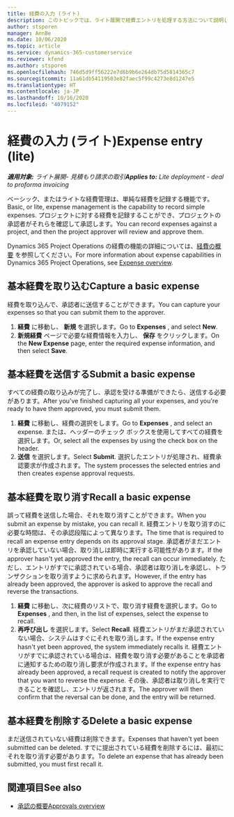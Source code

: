 ```yaml
---
title: 経費の入力 (ライト)
description: このトピックでは、ライト展開で経費エントリを処理する方法について説明します。
author: stsporen
manager: AnnBe
ms.date: 10/06/2020
ms.topic: article
ms.service: dynamics-365-customerservice
ms.reviewer: kfend
ms.author: stsporen
ms.openlocfilehash: 746d5d9ff56222e7d6b9b6e264db75d5814365c7
ms.sourcegitcommit: 11a61db54119503e82faec5f99c4273e8d1247e5
ms.translationtype: HT
ms.contentlocale: ja-JP
ms.lasthandoff: 10/16/2020
ms.locfileid: "4079152"
---
```

# <a name="expense-entry-lite"></a><span data-ttu-id="297ae-103">経費の入力 (ライト)</span><span class="sxs-lookup"><span data-stu-id="297ae-103">Expense entry (lite)</span></span>

<span data-ttu-id="297ae-104">_**適用対象:** ライト展開- 見積もり請求の取引_</span><span class="sxs-lookup"><span data-stu-id="297ae-104">_**Applies to:** Lite deployment - deal to proforma invoicing_</span></span>

<span data-ttu-id="297ae-105">ベーシック、またはライトな経費管理は、単純な経費を記録する機能です。</span><span class="sxs-lookup"><span data-stu-id="297ae-105">Basic, or lite, expense management is the capability to record simple expenses.</span></span> <span data-ttu-id="297ae-106">プロジェクトに対する経費を記録することができ、プロジェクトの承認者がそれらを確認して承認します。</span><span class="sxs-lookup"><span data-stu-id="297ae-106">You can record expenses against a project, and then the project approver will review and approve them.</span></span>

<span data-ttu-id="297ae-107">Dynamics 365 Project Operations の経費の機能の詳細については、[経費の概要](expense-overview.md) を参照してください。</span><span class="sxs-lookup"><span data-stu-id="297ae-107">For more information about expense capabilities in Dynamics 365 Project Operations, see [Expense overview](expense-overview.md).</span></span>

## <a name="capture-a-basic-expense"></a><span data-ttu-id="297ae-108">基本経費を取り込む</span><span class="sxs-lookup"><span data-stu-id="297ae-108">Capture a basic expense</span></span>

<span data-ttu-id="297ae-109">経費を取り込んで、承認者に送信することができます。</span><span class="sxs-lookup"><span data-stu-id="297ae-109">You can capture your expenses so that you can submit them to the approver.</span></span>

1. <span data-ttu-id="297ae-110">**経費** に移動し、 **新規** を選択します。</span><span class="sxs-lookup"><span data-stu-id="297ae-110">Go to **Expenses** , and select **New**.</span></span>
2. <span data-ttu-id="297ae-111">**新規経費** ページで必要な経費情報を入力し、 **保存** をクリックします。</span><span class="sxs-lookup"><span data-stu-id="297ae-111">On the **New Expense** page, enter the required expense information, and then select **Save**.</span></span>

## <a name="submit-a-basic-expense"></a><span data-ttu-id="297ae-112">基本経費を送信する</span><span class="sxs-lookup"><span data-stu-id="297ae-112">Submit a basic expense</span></span>

<span data-ttu-id="297ae-113">すべての経費の取り込みが完了し、承認を受ける準備ができたら、送信する必要があります。</span><span class="sxs-lookup"><span data-stu-id="297ae-113">After you've finished capturing all your expenses, and you're ready to have them approved, you must submit them.</span></span>

1. <span data-ttu-id="297ae-114">**経費** に移動し、経費の選択をします。</span><span class="sxs-lookup"><span data-stu-id="297ae-114">Go to **Expenses** , and select an expense.</span></span> <span data-ttu-id="297ae-115">または、ヘッダーのチェック ボックスを使用してすべての経費を選択します。</span><span class="sxs-lookup"><span data-stu-id="297ae-115">Or, select all the expenses by using the check box on the header.</span></span>
2. <span data-ttu-id="297ae-116">**送信** を選択します。</span><span class="sxs-lookup"><span data-stu-id="297ae-116">Select **Submit**.</span></span> <span data-ttu-id="297ae-117">選択したエントリが処理され、経費承認要求が作成されます。</span><span class="sxs-lookup"><span data-stu-id="297ae-117">The system processes the selected entries and then creates expense approval requests.</span></span>

## <a name="recall-a-basic-expense"></a><span data-ttu-id="297ae-118">基本経費を取り消す</span><span class="sxs-lookup"><span data-stu-id="297ae-118">Recall a basic expense</span></span>

<span data-ttu-id="297ae-119">誤って経費を送信した場合、それを取り消すことができます。</span><span class="sxs-lookup"><span data-stu-id="297ae-119">When you submit an expense by mistake, you can recall it.</span></span> <span data-ttu-id="297ae-120">経費エントリを取り消すのに必要な時間は、その承認段階によって異なります。</span><span class="sxs-lookup"><span data-stu-id="297ae-120">The time that is required to recall an expense entry depends on its approval stage.</span></span>  <span data-ttu-id="297ae-121">承認者がまだエントリを承認していない場合、取り消しは即時に実行する可能性があります。</span><span class="sxs-lookup"><span data-stu-id="297ae-121">If the approver hasn't yet approved the entry, the recall can occur immediately.</span></span> <span data-ttu-id="297ae-122">ただし、エントリがすでに承認されている場合、承認者は取り消しを承認し、トランザクションを取り消すように求められます。</span><span class="sxs-lookup"><span data-stu-id="297ae-122">However, if the entry has already been approved, the approver is asked to approve the recall and reverse the transactions.</span></span>

1. <span data-ttu-id="297ae-123">**経費** に移動し、次に経費のリストで、取り消す経費を選択します。</span><span class="sxs-lookup"><span data-stu-id="297ae-123">Go to **Expenses** , and then, in the list of expenses, select the expense to recall.</span></span>
2. <span data-ttu-id="297ae-124">**再呼び出し** を選択します。</span><span class="sxs-lookup"><span data-stu-id="297ae-124">Select **Recall**.</span></span> <span data-ttu-id="297ae-125">経費エントリがまだ承認されていない場合、システムはすぐにそれを取り消します。</span><span class="sxs-lookup"><span data-stu-id="297ae-125">If the expense entry hasn't yet been approved, the system immediately recalls it.</span></span> <span data-ttu-id="297ae-126">経費エントリがすでに承認されている場合は、経費を取り消す必要があることを承認者に通知するための取り消し要求が作成されます。</span><span class="sxs-lookup"><span data-stu-id="297ae-126">If the expense entry has already been approved, a recall request is created to notify the approver that you want to reverse the expense.</span></span> <span data-ttu-id="297ae-127">その後、承認者は取り消しを実行できることを確認し、エントリが返されます。</span><span class="sxs-lookup"><span data-stu-id="297ae-127">The approver will then confirm that the reversal can be done, and the entry will be returned.</span></span>

## <a name="delete-a-basic-expense"></a><span data-ttu-id="297ae-128">基本経費を削除する</span><span class="sxs-lookup"><span data-stu-id="297ae-128">Delete a basic expense</span></span>

<span data-ttu-id="297ae-129">まだ送信されていない経費は削除できます。</span><span class="sxs-lookup"><span data-stu-id="297ae-129">Expenses that haven't yet been submitted can be deleted.</span></span> <span data-ttu-id="297ae-130">すでに提出されている経費を削除するには、最初にそれを取り消す必要があります。</span><span class="sxs-lookup"><span data-stu-id="297ae-130">To delete an expense that has already been submitted, you must first recall it.</span></span>

## <a name="see-also"></a><span data-ttu-id="297ae-131">関連項目</span><span class="sxs-lookup"><span data-stu-id="297ae-131">See also</span></span>

- [<span data-ttu-id="297ae-132">承認の概要</span><span class="sxs-lookup"><span data-stu-id="297ae-132">Approvals overview</span></span>](../approvals/approvals-overview.md)
